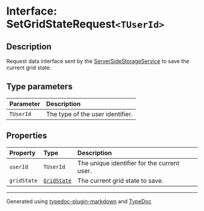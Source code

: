 # Interface: SetGridStateRequest`<TUserId>`

## Description

Request data interface sent by the [ServerSideStorageService](../classes/ServerSideStorageService.md) to save the current grid state.

## Type parameters

| Parameter | Description |
| :------ | :------ |
| `TUserId` | The type of the user identifier. |

## Properties

| Property | Type | Description |
| :------ | :------ | :------ |
| `userId` | `TUserId` | The unique identifier for the current user. |
| `gridState` | [`GridState`](GridState.md) | The current grid state to save. |

***

Generated using [typedoc-plugin-markdown](https://www.npmjs.com/package/typedoc-plugin-markdown) and [TypeDoc](https://typedoc.org/)
